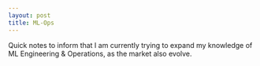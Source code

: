 ```yaml
---
layout: post
title: ML-Ops
---
```

Quick notes to inform that I am currently trying to expand my knowledge of ML Engineering & Operations, as the market also evolve.
